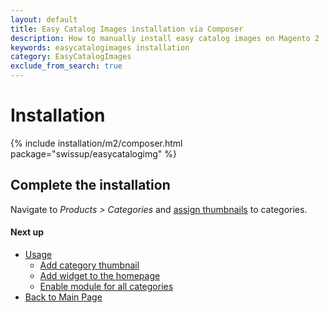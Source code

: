 ```yaml
---
layout: default
title: Easy Catalog Images installation via Composer
description: How to manually install easy catalog images on Magento 2
keywords: easycatalogimages installation
category: EasyCatalogImages
exclude_from_search: true
---
```


# Installation

{% include installation/m2/composer.html package="swissup/easycatalogimg" %}

## Complete the installation

Navigate to _Products > Categories_ and
[assign thumbnails](../../usage/#add-category-thumbnail) to categories.

#### Next up

 -  [Usage](../../usage/)
    - [Add category thumbnail](../../usage/#add-category-thumbnail)
    - [Add widget to the homepage](../../usage/#add-widget-to-the-homepage)
    - [Enable module for all categories](../../usage/#enable-module-for-all-categories)
 -  [Back to Main Page](../../)

[automated_image_assignment]: ../../configuration/#automated-image-assignment-section
